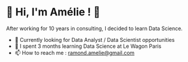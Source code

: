 # 👋 Hi, I'm Amélie ! 👋

After working for 10 years in consulting, I decided to learn Data Science.

- 👀 Currently looking for Data Analyst / Data Scientist opportunities
- :train: I spent 3 months learning Data Science at Le Wagon Paris
- 📫 How to reach me : ramond.amelie@gmail.com

<!---
AmelieRmd/AmelieRmd is a ✨ special ✨ repository because its `README.md` (this file) appears on your GitHub profile.
You can click the Preview link to take a look at your changes.
--->
